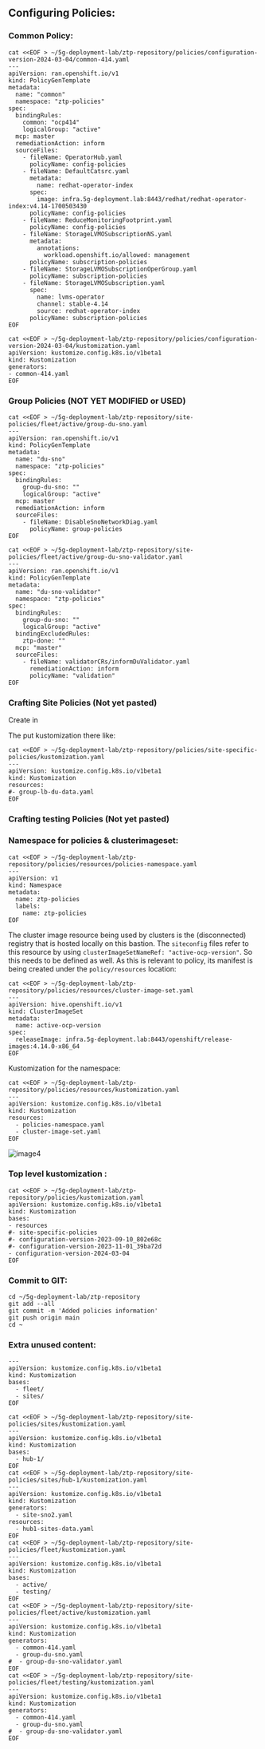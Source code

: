## Configuring Policies:

### Common Policy:

```
cat <<EOF > ~/5g-deployment-lab/ztp-repository/policies/configuration-version-2024-03-04/common-414.yaml
---
apiVersion: ran.openshift.io/v1
kind: PolicyGenTemplate
metadata:
  name: "common"
  namespace: "ztp-policies"
spec:
  bindingRules:
    common: "ocp414"
    logicalGroup: "active"
  mcp: master
  remediationAction: inform
  sourceFiles:
    - fileName: OperatorHub.yaml
      policyName: config-policies
    - fileName: DefaultCatsrc.yaml
      metadata:
        name: redhat-operator-index
      spec:
        image: infra.5g-deployment.lab:8443/redhat/redhat-operator-index:v4.14-1700503430
      policyName: config-policies
    - fileName: ReduceMonitoringFootprint.yaml
      policyName: config-policies
    - fileName: StorageLVMOSubscriptionNS.yaml
      metadata:
        annotations:
          workload.openshift.io/allowed: management
      policyName: subscription-policies
    - fileName: StorageLVMOSubscriptionOperGroup.yaml
      policyName: subscription-policies
    - fileName: StorageLVMOSubscription.yaml
      spec:
        name: lvms-operator
        channel: stable-4.14
        source: redhat-operator-index
      policyName: subscription-policies
EOF
```

```
cat <<EOF > ~/5g-deployment-lab/ztp-repository/policies/configuration-version-2024-03-04/kustomization.yaml
apiVersion: kustomize.config.k8s.io/v1beta1
kind: Kustomization
generators:
- common-414.yaml
EOF
```

### Group Policies (NOT YET MODIFIED or USED)
```
cat <<EOF > ~/5g-deployment-lab/ztp-repository/site-policies/fleet/active/group-du-sno.yaml
---
apiVersion: ran.openshift.io/v1
kind: PolicyGenTemplate
metadata:
  name: "du-sno"
  namespace: "ztp-policies"
spec:
  bindingRules:
    group-du-sno: ""
    logicalGroup: "active"
  mcp: master
  remediationAction: inform
  sourceFiles:
    - fileName: DisableSnoNetworkDiag.yaml
      policyName: group-policies
EOF
```
```
cat <<EOF > ~/5g-deployment-lab/ztp-repository/site-policies/fleet/active/group-du-sno-validator.yaml
---
apiVersion: ran.openshift.io/v1
kind: PolicyGenTemplate
metadata:
  name: "du-sno-validator"
  namespace: "ztp-policies"
spec:
  bindingRules:
    group-du-sno: ""
    logicalGroup: "active"
  bindingExcludedRules:
    ztp-done: ""
  mcp: "master"
  sourceFiles:
    - fileName: validatorCRs/informDuValidator.yaml
      remediationAction: inform
      policyName: "validation"
EOF
```

### Crafting Site Policies (Not yet pasted)

Create in 

The put kustomization there like:
```
cat <<EOF > ~/5g-deployment-lab/ztp-repository/policies/site-specific-policies/kustomization.yaml
---
apiVersion: kustomize.config.k8s.io/v1beta1
kind: Kustomization
resources:
#- group-lb-du-data.yaml
EOF
```


### Crafting testing Policies (Not yet pasted)

### Namespace for policies & clusterimageset:

```
cat <<EOF > ~/5g-deployment-lab/ztp-repository/policies/resources/policies-namespace.yaml
---
apiVersion: v1
kind: Namespace
metadata:
  name: ztp-policies
  labels:
    name: ztp-policies
EOF
```

The cluster image resource being used by clusters is the (disconnected) registry that is hosted locally on this bastion. The `siteconfig` files refer to this resource by using `clusterImageSetNameRef: "active-ocp-version"`.  So this needs to be defined as well. As this is relevant to policy, its manifest is being created under the `policy/resources` location: 


```
cat <<EOF > ~/5g-deployment-lab/ztp-repository/policies/resources/cluster-image-set.yaml
---
apiVersion: hive.openshift.io/v1
kind: ClusterImageSet
metadata:
  name: active-ocp-version
spec:
  releaseImage: infra.5g-deployment.lab:8443/openshift/release-images:4.14.0-x86_64
EOF
```

Kustomization for the namespace: 

```
cat <<EOF > ~/5g-deployment-lab/ztp-repository/policies/resources/kustomization.yaml
---
apiVersion: kustomize.config.k8s.io/v1beta1
kind: Kustomization
resources:
  - policies-namespace.yaml
  - cluster-image-set.yaml
EOF
```

![image4](images/lab_build_4.png)

### Top level kustomization : 

```
cat <<EOF > ~/5g-deployment-lab/ztp-repository/policies/kustomization.yaml
apiVersion: kustomize.config.k8s.io/v1beta1
kind: Kustomization
bases:
- resources
#- site-specific-policies
#- configuration-version-2023-09-10_802e68c
#- configuration-version-2023-11-01_39ba72d
- configuration-version-2024-03-04
EOF
```



### Commit to GIT: 

```
cd ~/5g-deployment-lab/ztp-repository
git add --all
git commit -m 'Added policies information'
git push origin main
cd ~
```

### Extra unused content: 
```
---
apiVersion: kustomize.config.k8s.io/v1beta1
kind: Kustomization
bases:
  - fleet/
  - sites/
EOF
```
```
cat <<EOF > ~/5g-deployment-lab/ztp-repository/site-policies/sites/kustomization.yaml
---
apiVersion: kustomize.config.k8s.io/v1beta1
kind: Kustomization
bases:
  - hub-1/
EOF
cat <<EOF > ~/5g-deployment-lab/ztp-repository/site-policies/sites/hub-1/kustomization.yaml
---
apiVersion: kustomize.config.k8s.io/v1beta1
kind: Kustomization
generators:
  - site-sno2.yaml
resources:
  - hub1-sites-data.yaml
EOF
cat <<EOF > ~/5g-deployment-lab/ztp-repository/site-policies/fleet/kustomization.yaml
---
apiVersion: kustomize.config.k8s.io/v1beta1
kind: Kustomization
bases:
  - active/
  - testing/
EOF
cat <<EOF > ~/5g-deployment-lab/ztp-repository/site-policies/fleet/active/kustomization.yaml
---
apiVersion: kustomize.config.k8s.io/v1beta1
kind: Kustomization
generators:
  - common-414.yaml
  - group-du-sno.yaml
#  - group-du-sno-validator.yaml
EOF
cat <<EOF > ~/5g-deployment-lab/ztp-repository/site-policies/fleet/testing/kustomization.yaml
---
apiVersion: kustomize.config.k8s.io/v1beta1
kind: Kustomization
generators:
  - common-414.yaml
  - group-du-sno.yaml
#  - group-du-sno-validator.yaml
EOF
```
